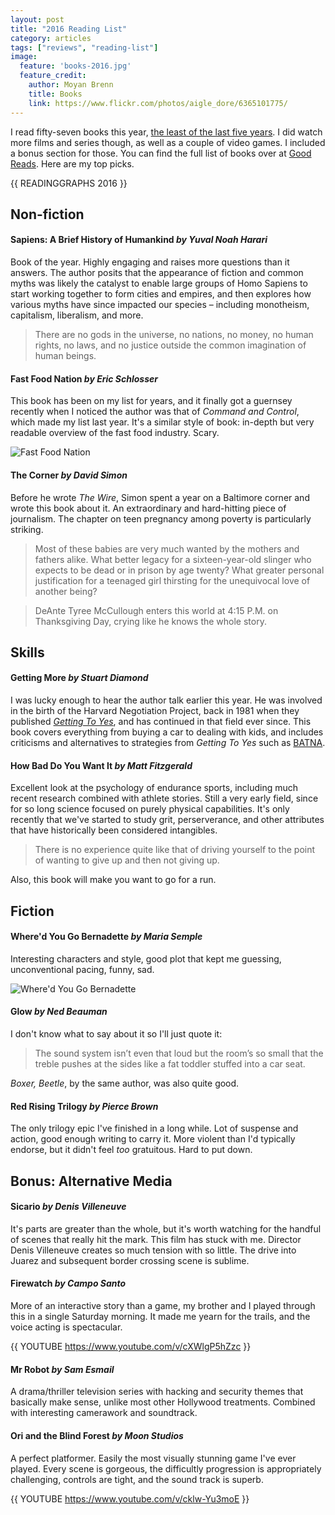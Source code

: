 ```yaml
---
layout: post
title: "2016 Reading List"
category: articles
tags: ["reviews", "reading-list"]
image:
  feature: 'books-2016.jpg'
  feature_credit:
    author: Moyan Brenn
    title: Books
    link: https://www.flickr.com/photos/aigle_dore/6365101775/
---
```


I read fifty-seven books this year, [the least of the last five years](2015-reading-list.html). I did watch more films and series though, as well as a couple of video games. I included a bonus section for those. You can find the full list of books over at [Good Reads](https://www.goodreads.com/review/list/2875383-xavier-shay?utf8=%E2%9C%93&read_at=2016&view=covers&per_page=100). Here are my top picks.

{{ READINGGRAPHS 2016 }}

## Non-fiction

#### Sapiens: A Brief History of Humankind _by Yuval Noah Harari_

Book of the year. Highly engaging and raises more questions than it answers.
The author posits that the appearance of fiction and common myths was likely
the catalyst to enable large groups of Homo Sapiens to start working together
to form cities and empires, and then explores how various myths have since
impacted our species – including monotheism, capitalism, liberalism, and more.

> There are no gods in the universe, no nations, no money, no human rights, no
> laws, and no justice outside the common imagination of human beings.

#### Fast Food Nation _by Eric Schlosser_

This book has been on my list for years, and it finally got a guernsey recently
when I noticed the author was that of _Command and Control_, which made my list
last year. It's a similar style of book: in-depth but very readable overview of
the fast food industry. Scary.

![Fast Food Nation](/images/fast-food-nation.jpg)

#### The Corner _by David Simon_

Before he wrote _The Wire_, Simon spent a year on a Baltimore corner and wrote
this book about it. An extraordinary and hard-hitting piece of journalism. The
chapter on teen pregnancy among poverty is particularly striking.

> Most of these babies are very much wanted by the mothers and fathers alike.
> What better legacy for a sixteen-year-old slinger who expects to be dead or
> in prison by age twenty? What greater personal justification for a teenaged
> girl thirsting for the unequivocal love of another being?

> DeAnte Tyree McCullough enters this world at 4:15 P.M. on Thanksgiving Day,
> crying like he knows the whole story.

## Skills

#### Getting More _by Stuart Diamond_

I was lucky enough to hear the author talk earlier this year. He was involved
in the birth of the Harvard Negotiation Project, back in 1981 when they
published [_Getting To
Yes_](https://www.amazon.com/Getting-Yes-Negotiating-Agreement-Without/dp/0395631246),
and has continued in that field ever since. This book covers everything from
buying a car to dealing with kids, and includes criticisms and alternatives to
strategies from _Getting To Yes_ such as
[BATNA](https://en.wikipedia.org/wiki/Best_alternative_to_a_negotiated_agreement).

#### How Bad Do You Want It _by Matt Fitzgerald_

Excellent look at the psychology of endurance sports, including much recent
research combined with athlete stories. Still a very early field, since for so
long science focused on purely physical capabilities. It's only recently that
we've started to study grit, perserverance, and other attributes that have
historically been considered intangibles.

> There is no experience quite like that of driving yourself to the point of
> wanting to give up and then not giving up.

Also, this book will make you want to go for a run.

## Fiction

#### Where'd You Go Bernadette _by Maria Semple_

Interesting characters and style, good plot that kept me guessing, unconventional pacing, funny, sad.

![Where'd You Go Bernadette](/images/bernadette.jpg)

#### Glow _by Ned Beauman_

I don't know what to say about it so I'll just quote it:

> The sound system isn’t even that loud but the room’s so small that the treble pushes at the sides like a fat toddler stuffed into a car seat.

_Boxer, Beetle_, by the same author, was also quite good.

#### Red Rising Trilogy _by Pierce Brown_

The only trilogy epic I've finished in a long while. Lot of suspense and action, good enough writing to carry it. More violent than I'd typically endorse, but it didn't feel _too_ gratuitous. Hard to put down.

## Bonus: Alternative Media

#### Sicario _by Denis Villeneuve_

It's parts are greater than the whole, but it's worth watching for the handful of scenes that really hit the mark.
This film has stuck with me. Director Denis Villeneuve creates so much tension
with so little. The drive into Juarez and subsequent border crossing scene is
sublime.

#### Firewatch _by Campo Santo_

More of an interactive story than a game, my brother and I played through this
in a single Saturday morning. It made me yearn for the trails, and the voice
acting is spectacular.

{{ YOUTUBE https://www.youtube.com/v/cXWlgP5hZzc }}

#### Mr Robot _by Sam Esmail_

A drama/thriller television series with hacking and security themes that
basically make sense, unlike most other Hollywood treatments.  Combined with
interesting camerawork and soundtrack.

#### Ori and the Blind Forest _by Moon Studios_

A perfect platformer. Easily the most visually stunning game I've ever played.
Every scene is gorgeous, the difficultly progression is appropriately
challenging, controls are tight, and the sound track is superb.

{{ YOUTUBE https://www.youtube.com/v/cklw-Yu3moE }}
